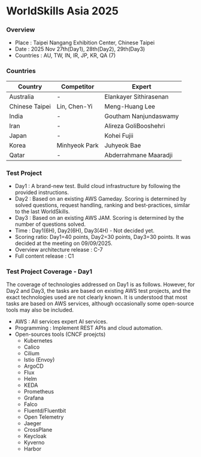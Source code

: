 # WorldSkills Asia 2025
### Overview
- Place : Taipei Nangang Exhibition Center, Chinese Taipei
- Date : 2025 Nov 27th(Day1), 28th(Day2), 29th(Day3)
- Countries : AU, TW, IN, IR, JP, KR, QA (7)

### Countries
| Country | Competitor   | Expert      |
|---------|--------------|-------------|
| Australia | - | Elankayer Sithirasenan |
| Chinese Taipei | Lin, Chen-Yi | Meng-Huang Lee |
| India | - | Goutham Nanjundaswamy |
| Iran | - | Alireza GoliBooshehri |
| Japan | - | Kohei Fujii |
| Korea   | Minhyeok Park | Juhyeok Bae |
| Qatar | - | Abderrahmane Maaradji |

### Test Project
- Day1 : A brand-new test. Build cloud infrastructure by following the provided instructions.
- Day2 : Based on an existing AWS Gameday. Scoring is determined by solved questions, request handling, ranking and best-practices, similar to the last WorldSkills.
- Day3 : Based on an existing AWS JAM. Scoring is determined by the number of questions solved.
- Time : Day1(6H), Day2(6H), Day3(4H) - Not decided yet.
- Scoring ratio: Day1=40 points, Day2=30 points, Day3=30 points. It was decided at the meeting on 09/09/2025.
- Overview architecture release : C-7
- Full content release : C1

### Test Project Coverage - Day1
The coverage of technologies addressed on Day1 is as follows. However, for Day2 and Day3, the tasks are based on existing AWS test projects, and the exact technologies used are not clearly known. It is understood that most tasks are based on AWS services, although occasionally some open-source tools may also be included.

- AWS : All services expert AI services.
- Programming : Implement REST APIs and cloud automation.
- Open-sources tools (CNCF proejcts)
  - Kubernetes
  - Calico
  - Cilium
  - Istio (Envoy)
  - ArgoCD
  - Flux
  - Helm
  - KEDA
  - Prometheus
  - Grafana
  - Falco
  - Fluentd/Fluentbit
  - Open Telemetry
  - Jaeger
  - CrossPlane
  - Keycloak
  - Kyverno
  - Harbor
